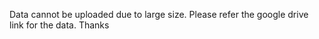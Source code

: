 
Data cannot be uploaded due to large size. Please refer the google drive link for the data. Thanks
